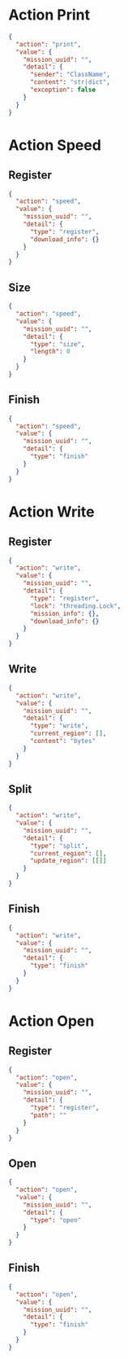 # Action Print
```json
{
  "action": "print",
  "value": {
    "mission_uuid": "",
    "detail": {
      "sender": "ClassName",
      "content": "str|dict",
      "exception": false
    }
  }
}
```

# Action Speed
## Register
```json
{
  "action": "speed",
  "value": {
    "mission_uuid": "",
    "detail": {
      "type": "register",
      "download_info": {}
    }
  }
}
```

## Size
```json
{
  "action": "speed",
  "value": {
    "mission_uuid": "",
    "detail": {
      "type": "size",
      "length": 0
    }
  }
}
```

## Finish
```json
{
  "action": "speed",
  "value": {
    "mission_uuid": "",
    "detail": {
      "type": "finish"
    }
  }
}
```

# Action Write
## Register
```json
{
  "action": "write",
  "value": {
    "mission_uuid": "",
    "detail": {
      "type": "register",
      "lock": "threading.Lock",
      "mission_info": {},
      "download_info": {}
    }
  }
}
```

## Write
```json
{
  "action": "write",
  "value": {
    "mission_uuid": "",
    "detail": {
      "type": "write",
      "current_region": [],
      "content": "bytes"
    }
  }
}
```

## Split
```json
{
  "action": "write",
  "value": {
    "mission_uuid": "",
    "detail": {
      "type": "split",
      "current_region": [],
      "update_region": [[]]
    }
  }
}
```

## Finish
```json
{
  "action": "write",
  "value": {
    "mission_uuid": "",
    "detail": {
      "type": "finish"
    }
  }
}
```

# Action Open
## Register
```json
{
  "action": "open",
  "value": {
    "mission_uuid": "",
    "detail": {
      "type": "register",
      "path": ""
    }
  }
}
```

## Open
```json
{
  "action": "open",
  "value": {
    "mission_uuid": "",
    "detail": {
      "type": "open"
    }
  }
}
```

## Finish
```json
{
  "action": "open",
  "value": {
    "mission_uuid": "",
    "detail": {
      "type": "finish"
    }
  }
}
```
